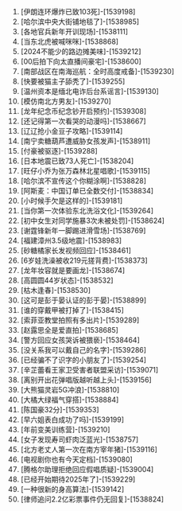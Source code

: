 
1. [伊朗连环爆炸已致103死]-[1539198]
1. [哈尔滨中央大街铺地毯了]-[1538985]
1. [各地官兵新年开训现场]-[1538111]
1. [当东北虎被喊咪咪]-[1538868]
1. [2024不能少的路边摊美味]-[1539212]
1. [00后拍下向太直播间豪宅]-[1538600]
1. [南部战区在南海巡航：全时高度戒备]-[1539230]
1. [快要被猫主子舔秃了]-[1539255]
1. [温州资本是缅北电诈后台系谣言]-[1539130]
1. [模仿南北方男友]-[1539270]
1. [龙年纪念币纪念钞开启预约]-[1539308]
1. [还记得第一次看哭的动漫吗]-[1538667]
1. [辽辽抢小金豆子攻略]-[1539114]
1. [南宁卖糖葫芦遭威胁女孩发声]-[1538911]
1. [付豪被驱逐]-[1539288]
1. [日本地震已致73人死亡]-[1538204]
1. [旺仔小乔为张万森林北星唱歌]-[1539115]
1. [哈尔滨不宣传这个你糊涂啊]-[1538828]
1. [阿斯麦：中国订单已全数交付]-[1538834]
1. [小时候手欠是这样的]-[1539181]
1. [当你第一次体验东北洗浴文化]-[1539264]
1. [初中女生对同学施暴3次未被处罚]-[1538624]
1. [谢霆锋新年一脚踢进滑雪场]-[1538769]
1. [福建漳州3.5级地震]-[1538983]
1. [砂糖橘家长发视频回应]-[1538461]
1. [6岁娃洗澡被收219元搓背费]-[1538373]
1. [龙年妆容就是要画龙]-[1538674]
1. [高圆圆44岁状态]-[1538532]
1. [枯木逢春]-[1538530]
1. [这可是彭于晏认证的彭于晏]-[1538899]
1. [谁的穿戴甲被打掉了]-[1538415]
1. [索菲亚教堂拍照有多出片]-[1539289]
1. [赵露思全是爱直拍]-[1538685]
1. [警方回应女孩哭诉被猥亵]-[1538464]
1. [没关系我可以戴自己的名字]-[1539286]
1. [已经骗不了识字的小朋友了]-[1539254]
1. [辛芷蕾看王家卫受害者联盟采访]-[1539071]
1. [离别开出花弹唱版越听越上头]-[1539156]
1. [大熊猫灵岩5G冲浪]-[1538810]
1. [大橘大绿福气穿搭]-[1538884]
1. [陈国豪32分]-[1539353]
1. [早六姐表白成功了吗]-[1539199]
1. [年前变美训练营]-[1539210]
1. [女子发现寿司虾肉泛蓝光]-[1538757]
1. [北方老丈人第一次在南方宰年猪]-[1539116]
1. [电视剧你也有今天定档]-[1539080]
1. [腾格尔助理拒绝回应假唱质疑]-[1539004]
1. [已经开始期待2025年了]-[1539229]
1. [一种很新的身高算法]-[1539142]
1. [律师追问2.2亿彩票事件仍无回复]-[1538824]